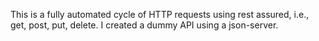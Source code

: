This is a fully automated cycle of HTTP requests using rest assured, i.e., get, post, put, delete.
I created a dummy API using a json-server.
